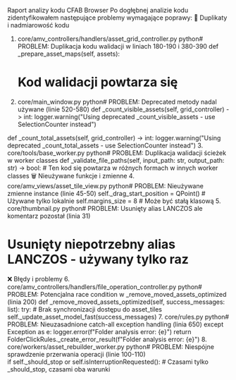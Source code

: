 Raport analizy kodu CFAB Browser
Po dogłębnej analizie kodu zidentyfikowałem następujące problemy wymagające poprawy:
🔄 Duplikaty i nadmiarowość kodu
1. core/amv_controllers/handlers/asset_grid_controller.py
python# PROBLEM: Duplikacja kodu walidacji w liniach 180-190 i 380-390
def _prepare_asset_maps(self, assets):
    # Kod walidacji powtarza się
2. core/main_window.py
python# PROBLEM: Deprecated metody nadal używane (linie 520-580)
def _count_visible_assets(self, grid_controller) -> int:
    logger.warning("Using deprecated _count_visible_assets - use SelectionCounter instead")
    
def _count_total_assets(self, grid_controller) -> int:
    logger.warning("Using deprecated _count_total_assets - use SelectionCounter instead")
3. core/tools/base_worker.py
python# PROBLEM: Duplikacja walidacji ścieżek w worker classes
def _validate_file_paths(self, input_path: str, output_path: str) -> bool:
    # Ten kod się powtarza w różnych formach w innych worker classes
🗑️ Nieużywane funkcje i zmienne
4. core/amv_views/asset_tile_view.py
python# PROBLEM: Nieużywane zmienne instance (linie 45-50)
self._drag_start_position = QPoint()  # Używane tylko lokalnie
self.margins_size = 8  # Może być stałą klasową
5. core/thumbnail.py
python# PROBLEM: Usunięty alias LANCZOS ale komentarz pozostał (linia 31)
# Usunięty niepotrzebny alias LANCZOS - używany tylko raz
❌ Błędy i problemy
6. core/amv_controllers/handlers/file_operation_controller.py
python# PROBLEM: Potencjalna race condition w _remove_moved_assets_optimized (linia 200)
def _remove_moved_assets_optimized(self, success_messages: list):
    try:
        # Brak synchronizacji dostępu do asset_tiles
        self._update_asset_model_fast(success_messages)
7. core/rules.py
python# PROBLEM: Nieuzasadnione catch-all exception handling (linia 650)
except Exception as e:
    logger.error(f"Folder analysis error: {e}")
    return FolderClickRules._create_error_result(f"Folder analysis error: {e}")
8. core/workers/asset_rebuilder_worker.py
python# PROBLEM: Niespójne sprawdzenie przerwania operacji (linie 100-110)  
if self._should_stop or self.isInterruptionRequested():
    # Czasami tylko _should_stop, czasami oba warunki